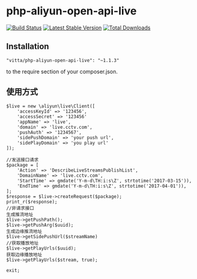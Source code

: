 # php-aliyun-open-api-live

[![Build Status](https://travis-ci.org/aliyunapi/php-aliyun-open-api-live.svg?branch=master)](https://travis-ci.org/aliyunapi/php-aliyun-open-api-live)
[![Latest Stable Version](https://poser.pugx.org/aliyunapi/php-aliyun-open-api-live/v/stable.png)](https://packagist.org/packages/aliyunapi/php-aliyun-open-api-live)
[![Total Downloads](https://poser.pugx.org/aliyunapi/php-aliyun-open-api-live/downloads.png)](https://packagist.org/packages/aliyunapi/php-aliyun-open-api-live)

Installation
------------


```
"vitta/php-aliyun-open-api-live": "~1.1.3"
```

to the require section of your composer.json.

使用方式
------------
```
$live = new \aliyun\live\Client([
    'accessKeyId' => '123456',
    'accessSecret' => '123456'
    'appName' => 'live',
    'domain' => 'live.cctv.com',
    'pushAuth' => '1234567',
    'sidePushDomain' => 'your push url',
    'sidePlayDomain' => 'you play url'
]);

//发送接口请求
$package = [
    'Action' => 'DescribeLiveStreamsPublishList',
    'DomainName' => 'live.cctv.com',
    'StartTime' => gmdate('Y-m-d\TH:i:s\Z', strtotime('2017-03-15')),
    'EndTime' => gmdate('Y-m-d\TH:i:s\Z', strtotime('2017-04-01')),
];
$response = $live->createRequest($package);
print_r($response);
//非请求接口
生成推流地址
$live->getPushPath();
$live->getPushArg($uuid);
生成边缘推流地址
$live->getSidePushUrl($streamName)
//获取播放地址
$live->getPlayUrls($uuid);
获取边缘播放地址
$live->getPlayUrls($stream, true);

exit;
```
